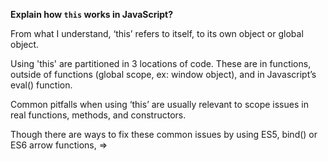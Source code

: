 **Explain how `this` works in JavaScript?**

From what I understand, ‘this’ refers to itself, to its own object or global object.

Using 'this' are partitioned in 3 locations of code. These are in functions, outside of functions (global scope, ex: window object), and in Javascript’s eval() function.

Common pitfalls when using ‘this’ are usually relevant to scope issues in real functions, methods, and constructors.

Though there are ways to fix these common issues by using ES5, bind() or ES6 arrow functions, =>
